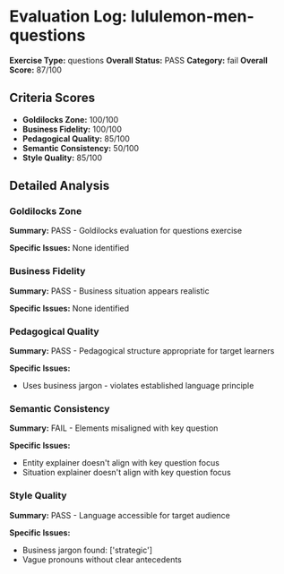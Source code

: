 # Evaluation Log: lululemon-men-questions

**Exercise Type:** questions
**Overall Status:** PASS
**Category:** fail
**Overall Score:** 87/100

## Criteria Scores

- **Goldilocks Zone:** 100/100
- **Business Fidelity:** 100/100
- **Pedagogical Quality:** 85/100
- **Semantic Consistency:** 50/100
- **Style Quality:** 85/100

## Detailed Analysis

### Goldilocks Zone
**Summary:** PASS - Goldilocks evaluation for questions exercise

**Specific Issues:** None identified

### Business Fidelity
**Summary:** PASS - Business situation appears realistic

**Specific Issues:** None identified

### Pedagogical Quality
**Summary:** PASS - Pedagogical structure appropriate for target learners

**Specific Issues:**
- Uses business jargon - violates established language principle

### Semantic Consistency
**Summary:** FAIL - Elements misaligned with key question

**Specific Issues:**
- Entity explainer doesn't align with key question focus
- Situation explainer doesn't align with key question focus

### Style Quality
**Summary:** PASS - Language accessible for target audience

**Specific Issues:**
- Business jargon found: ['strategic']
- Vague pronouns without clear antecedents

